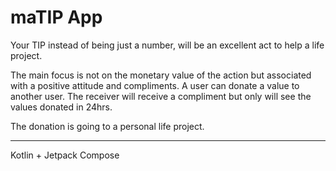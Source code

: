 # maTIP App
Your TIP instead of being just a number, will be an excellent act to help a life project.

The main focus is not on the monetary value of the action but associated with a positive attitude and compliments. 
A user can donate a value to another user. The receiver will receive a compliment but only will see the values donated in 24hrs.

The donation is going to a personal life project.

---------------
Kotlin + Jetpack Compose
